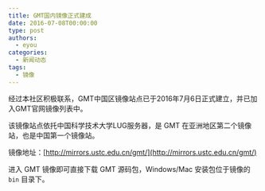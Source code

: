 ```yaml
---
title: GMT国内镜像正式建成
date: 2016-07-08T00:00:00
type: post
authors:
  - eyou
categories:
  - 新闻动态
tags:
  - 镜像
---
```


经过本社区积极联系，GMT中国区镜像站点已于2016年7月6日正式建立，并已加入GMT官网镜像列表中。

<!--more-->

该镜像站点依托中国科学技术大学LUG服务器，是 GMT 在亚洲地区第二个镜像站，也是中国第一个镜像站。

镜像地址：[http://mirrors.ustc.edu.cn/gmt/](http://mirrors.ustc.edu.cn/gmt/)

进入 GMT 镜像即可直接下载 GMT 源码包，Windows/Mac 安装包位于镜像的 `bin` 目录下。
